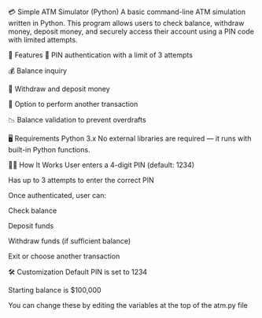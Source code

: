 💳 Simple ATM Simulator (Python)
A basic command-line ATM simulation written in Python. This program allows users to check balance, withdraw money, deposit money, and securely access their account using a PIN code with limited attempts.

🚀 Features
🔐 PIN authentication with a limit of 3 attempts

💰 Balance inquiry

💸 Withdraw and deposit money

🔁 Option to perform another transaction

📉 Balance validation to prevent overdrafts

🖥️ Requirements
Python 3.x
No external libraries are required — it runs with built-in Python functions.

🧑‍💻 How It Works
User enters a 4-digit PIN (default: 1234)

Has up to 3 attempts to enter the correct PIN

Once authenticated, user can:

Check balance

Deposit funds

Withdraw funds (if sufficient balance)

Exit or choose another transaction

🛠️ Customization
Default PIN is set to 1234

Starting balance is $100,000

You can change these by editing the variables at the top of the atm.py file
